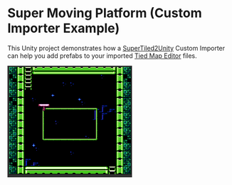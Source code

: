 # Super Moving Platform (Custom Importer Example)

This Unity project demonstrates how a [SuperTiled2Unity](https://seanba.com/supertiled2unity.html) Custom Importer can help you add prefabs to your imported [Tied Map Editor](https://www.mapeditor.org/) files.

![Moving Platforms](./docs/unity-custom-importer.gif)
